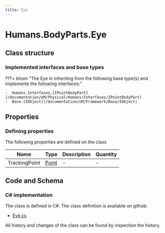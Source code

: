 ```yaml
---
title: Eye
---
```


# Humans.BodyParts.Eye



## Class structure

### Implemented interfaces and base types

???+ bhom "The Eye in inheriting from the following base type(s) and implements the following interfaces:"

    -  Humans.Interfaces.[IPointBodyPart](/documentation/oM/Physical/Humans/Interfaces/IPointBodyPart)
    -  Base.[IObject](/documentation/oM/Framework/Base/IObject)


## Properties



### Defining properties

The following properties are defined on the class

| Name             | Type             | Description      | Quantity         |
|------------------|------------------|------------------|------------------|
| TrackingPoint | [Point](/documentation/oM/Dimensional/Geometry/Point) | - | - |


## Code and Schema

### C# implementation

The class is defined in C#. The class definition is available on github:

- [Eye.cs](https://github.com/BHoM/BHoM/blob/develop/Humans_oM/BodyParts\Eye.cs)

All history and changes of the class can be found by inspection the history.
